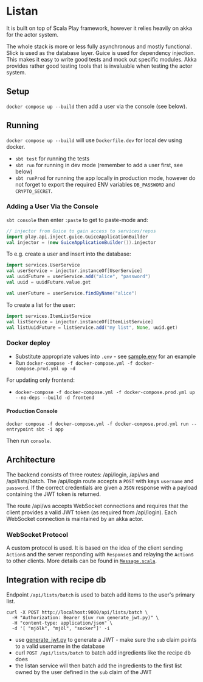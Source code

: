 # Listan

It is built on top of Scala Play framework, however it relies heavily on akka for the actor system.

The whole stack is more or less fully asynchronous and mostly functional. Slick is used as the database layer. Guice is
used for dependency injection. This makes it easy to write good tests and mock out specific modules. Akka provides
rather good testing tools that is invaluable when testing the actor system.

## Setup

`docker compose up --build` then add a user via the console (see below).

## Running

`docker compose up --build` will use `Dockerfile.dev` for local dev using docker.

- `sbt test` for running the tests
- `sbt run` for running in dev mode (remember to add a user first, see below)
- `sbt runProd` for running the app locally in production mode, however do not forget to export the required ENV
  variables `DB_PASSWORD` and `CRYPTO_SECRET`.

### Adding a User Via the Console

`sbt console` then enter `:paste` to get to paste-mode and:

``` scala
// injector from Guice to gain access to services/repos
import play.api.inject.guice.GuiceApplicationBuilder
val injector = (new GuiceApplicationBuilder()).injector
```

To e.g. create a user and insert into the database:

``` scala
import services.UserService
val userService = injector.instanceOf[UserService]
val uuidFuture = userService.add("alice", "password")
val uuid = uuidFuture.value.get

val userFuture = userService.findByName("alice")
```

To create a list for the user:

``` scala
import services.ItemListService
val listService = injector.instanceOf[ItemListService]
val listUuidFuture = listService.add("my list", None, uuid.get)
```

### Docker deploy

- Substitute appropriate values into `.env` - see [sample.env](./sample.env) for an example
- Run `docker-compose -f docker-compose.yml -f docker-compose.prod.yml up -d`

For updating only frontend:

- `docker-compose -f docker-compose.yml -f docker-compose.prod.yml up --no-deps --build -d frontend`

#### Production Console

    docker compose -f docker-compose.yml -f docker-compose.prod.yml run --entrypoint sbt -i app

Then run `console`.

## Architecture

The backend consists of three routes: /api/login, /api/ws and /api/lists/batch. The /api/login route accepts a `POST`
with keys `username` and `password`. If the correct credentials are given a `JSON` response with a payload containing
the JWT token is returned.

The route /api/ws accepts WebSocket connections and requires that the client provides a valid JWT token (as required
from /api/login). Each WebSocket connection is maintained by an akka actor.

### WebSocket Protocol

A custom protocol is used. It is based on the idea of the client sending `Action`s and the server responding with
`Response`s and relaying the `Action`s to other clients. More details can be found in
[`Message.scala`](./app/services/Message.scala).

## Integration with recipe db

Endpoint `/api/lists/batch` is used to batch add items to the user's primary list.

``` shell
curl -X POST http://localhost:9000/api/lists/batch \
  -H "Authorization: Bearer $(uv run generate_jwt.py)" \
  -H "content-type: application/json" \
  -d '[ "mjölk", "mjöl", "socker"]' -i
```

- use [generate_jwt.py](./generate_jwt.py) to generate a JWT - make sure the `sub` claim points to a valid username in
  the database
- curl `POST /api/lists/batch` to batch add ingredients like the recipe db does
- the listan service will then batch add the ingredients to the first list owned by the user defined in the `sub` claim
  of the JWT

